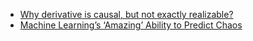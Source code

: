 - [Why derivative is causal, but not exactly realizable?](http://blog.jafma.net/2015/10/04/differentiation-derivative-is-causal-but-not-exactly-realizable/) 
- [Machine Learning’s ‘Amazing’ Ability to Predict Chaos](https://www.quantamagazine.org/machine-learnings-amazing-ability-to-predict-chaos-20180418/)
